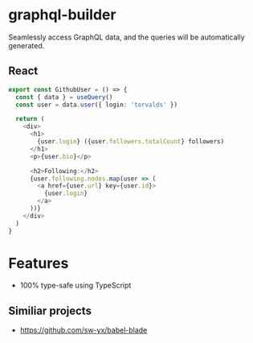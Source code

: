 # graphql-builder

Seamlessly access GraphQL data, and the queries will be automatically generated.

## React

```typescript
export const GithubUser = () => {
  const { data } = useQuery()
  const user = data.user({ login: 'torvalds' })

  return (
    <div>
      <h1>
        {user.login} ({user.followers.totalCount} followers)
      </h1>
      <p>{user.bio}</p>

      <h2>Following:</h2>
      {user.following.nodes.map(user => (
        <a href={user.url} key={user.id}>
          {user.login}
        </a>
      ))}
    </div>
  )
}
```

# Features

- 100% type-safe using TypeScript

## Similiar projects

- https://github.com/sw-yx/babel-blade
